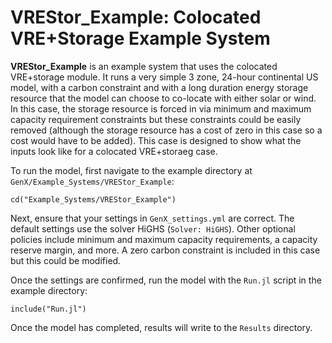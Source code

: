 # VREStor_Example: Colocated VRE+Storage Example System

**VREStor_Example** is an example system that uses the colocated VRE+storage module. It runs a very simple 3 zone, 24-hour continental US model, with a carbon constraint and with a long duration energy storage resource that the model can choose to co-locate with either solar or wind. In this case, the storage resource is forced in via minimum and maximum capacity requirement constraints but these constraints could be easily removed (although the storage resource has a cost of zero in this case so a cost would have to be added). This case is designed to show what the inputs look like for a colocated VRE+storaeg case.

To run the model, first navigate to the example directory at `GenX/Example_Systems/VREStor_Example`:

`cd("Example_Systems/VREStor_Example")`
   
Next, ensure that your settings in `GenX_settings.yml` are correct. The default settings use the solver HiGHS (`Solver: HiGHS`). Other optional policies include minimum and maximum capacity requirements, a capacity reserve margin, and more. A zero carbon constraint is included in this case but this could be modified.

Once the settings are confirmed, run the model with the `Run.jl` script in the example directory:

`include("Run.jl")`

Once the model has completed, results will write to the `Results` directory.
